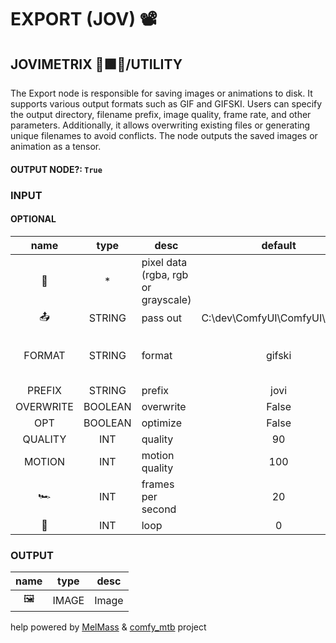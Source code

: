 # EXPORT (JOV) 📽

## JOVIMETRIX 🔺🟩🔵/UTILITY

The Export node is responsible for saving images or animations to disk. It supports various output formats such as GIF and GIFSKI. Users can specify the output directory, filename prefix, image quality, frame rate, and other parameters. Additionally, it allows overwriting existing files or generating unique filenames to avoid conflicts. The node outputs the saved images or animation as a tensor.

#### OUTPUT NODE?: `True`

### INPUT

#### OPTIONAL

name | type | desc | default | meta
:---:|:---:|---|:---:|---
👾 | * | pixel data (rgba, rgb or<br>grayscale) |  | 
📤 | STRING | pass out | C:\dev\ComfyUI\ComfyUI\output | 
FORMAT | STRING | format | gifski | gifski, gif, png, jpg
PREFIX | STRING | prefix | jovi | 
OVERWRITE | BOOLEAN | overwrite | False | 
OPT | BOOLEAN | optimize | False | 
QUALITY | INT | quality | 90 | 
MOTION | INT | motion quality | 100 | 
🏎️ | INT | frames per second | 20 | 
🔄 | INT | loop | 0 | 

### OUTPUT

name | type | desc
:---:|:---:|---
🖼️ | IMAGE | Image 

help powered by [MelMass](https://github.com/melMass) & [comfy_mtb](https://github.com/melMass/comfy_mtb) project